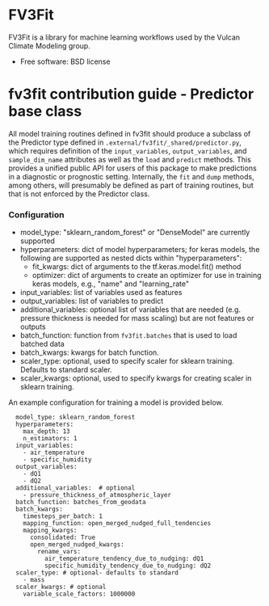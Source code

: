 FV3Fit
======

FV3Fit is a library for machine learning workflows used by the Vulcan Climate Modeling group.

* Free software: BSD license


# fv3fit contribution guide - Predictor base class

All model training routines defined in fv3fit should produce a subclass of the Predictor
type defined in `.external/fv3fit/_shared/predictor.py`, which requires definition
of the `input_variables`, `output_variables`, and `sample_dim_name` attributes as well
as the `load` and `predict` methods. This provides a unified public API for users
of this package to make predictions in a diagnostic or prognostic setting. Internally,
the `fit` and `dump` methods, among others, will presumably be defined as part of
training routines, but that is not enforced by the Predictor class. 


### Configuration
- model_type: "sklearn_random_forest" or "DenseModel" are currently supported
- hyperparameters: dict of model hyperparameters; for keras models, the following are supported
    as nested dicts within "hyperparameters":
    - fit_kwargs: dict of arguments to the tf.keras.model.fit() method
    - optimizer: dict of arguments to create an optimizer for use in training keras models,
        e.g., "name" and "learning_rate"
- input_variables: list of variables used as features
- output_variables: list of variables to predict
- additional_variables: optional list of variables that are needed (e.g. pressure thickness is needed for mass scaling)
    but are not features or outputs
- batch_function: function from `fv3fit.batches` that is used to load batched data
- batch_kwargs: kwargs for batch function.
- scaler_type: optional, used to specify scaler for sklearn training. Defaults to standard scaler.
- scaler_kwargs: optional, used to specify kwargs for creating scaler in sklearn training. 

An example configuration for training a model is provided below. 
```
  model_type: sklearn_random_forest
  hyperparameters:
    max_depth: 13
    n_estimators: 1
  input_variables:
    - air_temperature
    - specific_humidity
  output_variables:
    - dQ1
    - dQ2
  additional_variables:  # optional
    - pressure_thickness_of_atmospheric_layer
  batch_function: batches_from_geodata
  batch_kwargs:
    timesteps_per_batch: 1
    mapping_function: open_merged_nudged_full_tendencies
    mapping_kwargs:
      consolidated: True
      open_merged_nudged_kwargs:
        rename_vars:
          air_temperature_tendency_due_to_nudging: dQ1
          specific_humidity_tendency_due_to_nudging: dQ2
  scaler_type: # optional- defaults to standard
    - mass
  scaler_kwargs: # optional
    variable_scale_factors: 1000000
```